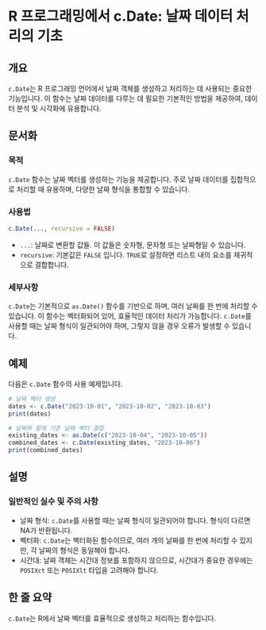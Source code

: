 <!--
Meta Description: # R 프로그래밍에서 c.Date: 날짜 데이터 처리의 기초 ## 개요 `c.Date`는 R 프로그래밍 언어에서 날짜 객체를 생성하고 처리하는 데 사용되는 중요한 기능입니다. 이 함수는 날짜 데이터를 다루는 데 필요한 기본적인 방법을 제공하여, 데이터 분석 및 시각화에...
Meta Keywords: date, 2023, 있습니다, 데이터, 함수는
-->

# R 프로그래밍에서 c.Date: 날짜 데이터 처리의 기초

## 개요
`c.Date`는 R 프로그래밍 언어에서 날짜 객체를 생성하고 처리하는 데 사용되는 중요한 기능입니다. 이 함수는 날짜 데이터를 다루는 데 필요한 기본적인 방법을 제공하여, 데이터 분석 및 시각화에 유용합니다.

## 문서화
### 목적
`c.Date` 함수는 날짜 벡터를 생성하는 기능을 제공합니다. 주로 날짜 데이터를 집합적으로 처리할 때 유용하며, 다양한 날짜 형식을 통합할 수 있습니다.

### 사용법
```R
c.Date(..., recursive = FALSE)
```

- `...`: 날짜로 변환할 값들. 이 값들은 숫자형, 문자형 또는 날짜형일 수 있습니다.
- `recursive`: 기본값은 `FALSE` 입니다. `TRUE`로 설정하면 리스트 내의 요소를 재귀적으로 결합합니다.

### 세부사항
`c.Date`는 기본적으로 `as.Date()` 함수를 기반으로 하며, 여러 날짜를 한 번에 처리할 수 있습니다. 이 함수는 벡터화되어 있어, 효율적인 데이터 처리가 가능합니다. `c.Date`를 사용할 때는 날짜 형식이 일관되어야 하며, 그렇지 않을 경우 오류가 발생할 수 있습니다.

## 예제
다음은 `c.Date` 함수의 사용 예제입니다.

```R
# 날짜 벡터 생성
dates <- c.Date("2023-10-01", "2023-10-02", "2023-10-03")
print(dates)

# 날짜와 함께 기존 날짜 벡터 결합
existing_dates <- as.Date(c("2023-10-04", "2023-10-05"))
combined_dates <- c.Date(existing_dates, "2023-10-06")
print(combined_dates)
```

## 설명
### 일반적인 실수 및 주의 사항
- 날짜 형식: `c.Date`를 사용할 때는 날짜 형식이 일관되어야 합니다. 형식이 다르면 NA가 반환됩니다.
- 벡터화: `c.Date`는 벡터화된 함수이므로, 여러 개의 날짜를 한 번에 처리할 수 있지만, 각 날짜의 형식은 동일해야 합니다.
- 시간대: 날짜 객체는 시간대 정보를 포함하지 않으므로, 시간대가 중요한 경우에는 `POSIXct` 또는 `POSIXlt` 타입을 고려해야 합니다.

## 한 줄 요약
`c.Date`는 R에서 날짜 벡터를 효율적으로 생성하고 처리하는 함수입니다.